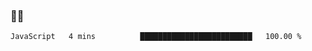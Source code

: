 ### 👨‍💻

<!--START_SECTION:waka-->

```text
JavaScript   4 mins          █████████████████████████   100.00 %
```

<!--END_SECTION:waka-->
